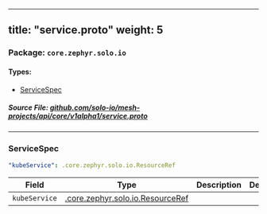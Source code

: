
---
title: "service.proto"
weight: 5
---

<!-- Code generated by solo-kit. DO NOT EDIT. -->


### Package: `core.zephyr.solo.io` 
#### Types:


- [ServiceSpec](#servicespec)
  



##### Source File: [github.com/solo-io/mesh-projects/api/core/v1alpha1/service.proto](https://github.com/solo-io/mesh-projects/blob/master/api/core/v1alpha1/service.proto)





---
### ServiceSpec



```yaml
"kubeService": .core.zephyr.solo.io.ResourceRef

```

| Field | Type | Description | Default |
| ----- | ---- | ----------- |----------- | 
| `kubeService` | [.core.zephyr.solo.io.ResourceRef](../ref.proto.sk/#resourceref) |  |  |





<!-- Start of HubSpot Embed Code -->
<script type="text/javascript" id="hs-script-loader" async defer src="//js.hs-scripts.com/5130874.js"></script>
<!-- End of HubSpot Embed Code -->
